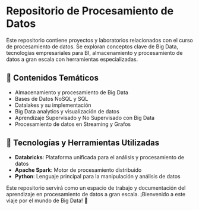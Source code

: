 # Repositorio de Procesamiento de Datos

Este repositorio contiene proyectos y laboratorios relacionados con el curso de procesamiento de datos. Se exploran conceptos clave de Big Data, tecnologías empresariales para BI, almacenamiento y procesamiento de datos a gran escala con herramientas especializadas.

## 📌 Contenidos Temáticos
- Almacenamiento y procesamiento de Big Data
- Bases de Datos NoSQL y SQL
- Datalakes y su implementación
- Big Data analytics y visualización de datos
- Aprendizaje Supervisado y No Supervisado con Big Data
- Procesamiento de datos en Streaming y Grafos

## 🚀 Tecnologías y Herramientas Utilizadas
- **Databricks**: Plataforma unificada para el análisis y procesamiento de datos
- **Apache Spark**: Motor de procesamiento distribuido
- **Python**: Lenguaje principal para la manipulación y análisis de datos

Este repositorio servirá como un espacio de trabajo y documentación del aprendizaje en procesamiento de datos a gran escala. ¡Bienvenido a este viaje por el mundo de Big Data! 🚀

